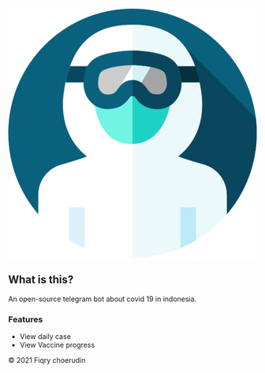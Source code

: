 ![Pantau Covid](./assets/Logo.png)

## What is this?
An open-source telegram bot about covid 19 in indonesia.
### Features
- View daily case
- View Vaccine progress

© 2021 Fiqry choerudin